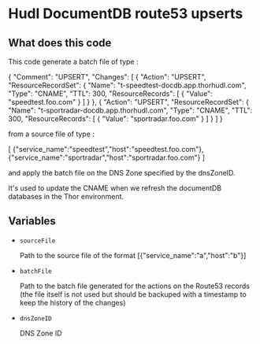 # Hudl DocumentDB route53 upserts

## What does this code

This code generate a batch file of type :

{
    "Comment": "UPSERT",
    "Changes": [
        {
            "Action": "UPSERT",
            "ResourceRecordSet": {
                "Name": "t-speedtest-docdb.app.thorhudl.com",
                "Type": "CNAME",
                "TTL": 300,
                "ResourceRecords": [
                    {
                        "Value": "speedtest.foo.com"
                    }
                ]
            }
        },
        {
            "Action": "UPSERT",
            "ResourceRecordSet": {
                "Name": "t-sportradar-docdb.app.thorhudl.com",
                "Type": "CNAME",
                "TTL": 300,
                "ResourceRecords": [
                    {
                        "Value": "sportradar.foo.com"
                    }
                ]
        }
    ]
}

from a source file of type :

[
    {"service_name":"speedtest","host":"speedtest.foo.com"},
    {"service_name":"sportradar","host":"sportradar.foo.com"}
]

and apply the batch file on the DNS Zone specified by the dnsZoneID.

It's used to update the CNAME when we refresh the documentDB databases in the Thor environment.

## Variables

* `sourceFile`

    Path to the source file of the format [{"service_name":"a","host":"b"}]
* `batchFile`

    Path to the batch file generated for the actions on the Route53 records (the file itself is not used but should be backuped with a timestamp to keep the history of the changes)

* `dnsZoneID`

    DNS Zone ID
